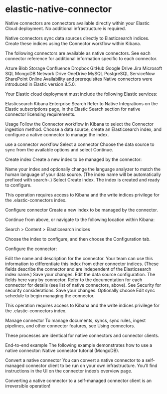 # elastic-native-connector

Native connectors are connectors available directly within your Elastic Cloud deployment. No additional infrastructure is required.

Native connectors sync data sources directly to Elasticsearch indices. Create these indices using the Connector workflow within Kibana.

The following connectors are available as native connectors. See each connector reference for additional information specific to each connector.

Azure Blob Storage
Confluence
Dropbox
GitHub
Google Drive
Jira
Microsoft SQL
MongoDB
Network Drive
OneDrive
MySQL
PostgreSQL
ServiceNow
SharePoint Online
Availability and prerequisites
Native connectors were introduced in Elastic version 8.5.0.

Your Elastic cloud deployment must include the following Elastic services:

Elasticsearch
Kibana
Enterprise Search
Refer to Native Integrations on the Elastic subscriptions page, in the Elastic Search section for native connector licensing requirements.

Usage
Follow the Connector workflow in Kibana to select the Connector ingestion method. Choose a data source, create an Elasticsearch index, and configure a native connector to manage the index.

use a connector workflow
Select a connector
Choose the data source to sync from the available options and select Continue.

Create index
Create a new index to be managed by the connector:

Name your index and optionally change the language analyzer to match the human language of your data source. (The index name will be automatically prefixed with search-.)
Select Create index.
The index is created and ready to configure.

This operation requires access to Kibana and the write indices privilege for the .elastic-connectors index.

Configure connector
Create a new index to be managed by the connector.

Continue from above, or navigate to the following location within Kibana:

Search > Content > Elasticsearch indices

Choose the index to configure, and then choose the Configuration tab.

Configure the connector:

Edit the name and description for the connector. Your team can use this information to differentiate this index from other connector indices. (These fields describe the connector and are independent of the Elasticsearch index name.)
Save your changes.
Edit the data source configuration. The fields here vary by connector. Refer to the documentation for each connector for details (see list of native connectors, above). See Security for security considerations.
Save your changes.
Optionally choose Edit sync schedule to begin managing the connector.

This operation requires access to Kibana and the write indices privilege for the .elastic-connectors index.

Manage connector
To manage documents, syncs, sync rules, ingest pipelines, and other connector features, see Using connectors.

These processes are identical for native connectors and connector clients.

End-to-end example
The following example demonstrates how to use a native connector: Native connector tutorial (MongoDB).

Convert a native connector
You can convert a native connector to a self-managed connector client to be run on your own infrastructure. You’ll find instructions in the UI on the connector index’s overview page.

Converting a native connector to a self-managed connector client is an irreversible operation!
